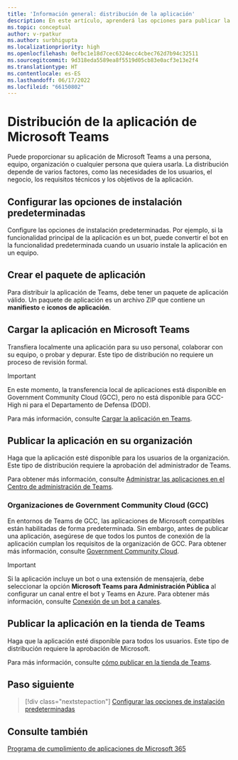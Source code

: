 ```yaml
---
title: 'Información general: distribución de la aplicación'
description: En este artículo, aprenderá las opciones para publicar la aplicación Microsoft Teams, cargar e implementar la aplicación y GCC.
ms.topic: conceptual
author: v-rpatkur
ms.author: surbhigupta
ms.localizationpriority: high
ms.openlocfilehash: 0efbc1e18d7cec6324ecc4cbec762d7b94c32511
ms.sourcegitcommit: 9d318eda5589ea8f5519d05cb83e0acf3e13e2f4
ms.translationtype: HT
ms.contentlocale: es-ES
ms.lasthandoff: 06/17/2022
ms.locfileid: "66150802"
---
```

# <a name="distribute-your-microsoft-teams-app"></a>Distribución de la aplicación de Microsoft Teams

Puede proporcionar su aplicación de Microsoft Teams a una persona, equipo, organización o cualquier persona que quiera usarla. La distribución depende de varios factores, como las necesidades de los usuarios, el negocio, los requisitos técnicos y los objetivos de la aplicación.

## <a name="configure-default-install-options"></a>Configurar las opciones de instalación predeterminadas

Configure las opciones de instalación predeterminadas. Por ejemplo, si la funcionalidad principal de la aplicación es un bot, puede convertir el bot en la funcionalidad predeterminada cuando un usuario instale la aplicación en un equipo.

## <a name="create-your-app-package"></a>Crear el paquete de aplicación

Para distribuir la aplicación de Teams, debe tener un paquete de aplicación válido.  Un paquete de aplicación es un archivo ZIP que contiene un **manifiesto** e **iconos de aplicación**.

## <a name="upload-your-app-in-teams"></a>Cargar la aplicación en Microsoft Teams

Transfiera localmente una aplicación para su uso personal, colaborar con su equipo, o probar y depurar. Este tipo de distribución no requiere un proceso de revisión formal.

> [!IMPORTANT]
> En este momento, la transferencia local de aplicaciones está disponible en Government Community Cloud (GCC), pero no está disponible para GCC-High ni para el Departamento de Defensa (DOD).

Para más información, consulte [Cargar la aplicación en Teams](apps-upload.md).

## <a name="publish-your-app-to-your-org"></a>Publicar la aplicación en su organización

Haga que la aplicación esté disponible para los usuarios de la organización. Este tipo de distribución requiere la aprobación del administrador de Teams.

Para obtener más información, consulte [Administrar las aplicaciones en el Centro de administración de Teams](/MicrosoftTeams/manage-apps?toc=%2Fmicrosoftteams%2Fplatform%2Ftoc.json&bc=%2FMicrosoftTeams%2Fbreadcrumb%2Ftoc.json).

### <a name="government-community-cloud-gcc-organizations"></a>Organizaciones de Government Community Cloud (GCC)

En entornos de Teams de GCC, las aplicaciones de Microsoft compatibles están habilitadas de forma predeterminada. Sin embargo, antes de publicar una aplicación, asegúrese de que todos los puntos de conexión de la aplicación cumplan los requisitos de la organización de GCC. Para obtener más información, consulte [Government Community Cloud](../app-fundamentals-overview.md#government-community-cloud).

> [!IMPORTANT]
>Si la aplicación incluye un bot o una extensión de mensajería, debe seleccionar la opción **Microsoft Teams para Administración Pública** al configurar un canal entre el bot y Teams en Azure. Para obtener más información, consulte [Conexión de un bot a canales](/azure/bot-service/bot-service-manage-channels?view=azure-bot-service-4.0&preserve-view=true).

## <a name="publish-your-app-to-the-teams-store"></a>Publicar la aplicación en la tienda de Teams

Haga que la aplicación esté disponible para todos los usuarios. Este tipo de distribución requiere la aprobación de Microsoft.

Para más información, consulte [cómo publicar en la tienda de Teams](~/concepts/deploy-and-publish/appsource/publish.md).

## <a name="next-step"></a>Paso siguiente

> [!div class="nextstepaction"]
> [Configurar las opciones de instalación predeterminadas](~/concepts/deploy-and-publish/add-default-install-scope.md)

## <a name="see-also"></a>Consulte también

[Programa de cumplimiento de aplicaciones de Microsoft 365](/microsoft-365-app-certification/overview)
